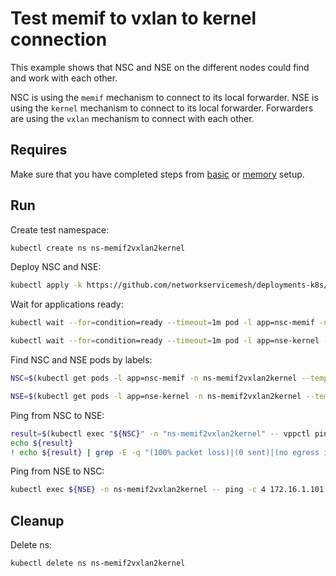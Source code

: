 # Test memif to vxlan to kernel connection

This example shows that NSC and NSE on the different nodes could find and work with each other.


NSC is using the `memif` mechanism to connect to its local forwarder.
NSE is using the `kernel` mechanism to connect to its local forwarder.
Forwarders are using the `vxlan` mechanism to connect with each other.

## Requires

Make sure that you have completed steps from [basic](../../basic) or [memory](../../memory) setup.

## Run

Create test namespace:
```bash
kubectl create ns ns-memif2vxlan2kernel
```

Deploy NSC and NSE:
```bash
kubectl apply -k https://github.com/networkservicemesh/deployments-k8s/examples/use-cases/Memif2Vxlan2Kernel?ref=40eba2b9d535b7e3c0e3f7463af6227d863c5a32
```

Wait for applications ready:
```bash
kubectl wait --for=condition=ready --timeout=1m pod -l app=nsc-memif -n ns-memif2vxlan2kernel
```
```bash
kubectl wait --for=condition=ready --timeout=1m pod -l app=nse-kernel -n ns-memif2vxlan2kernel
```

Find NSC and NSE pods by labels:
```bash
NSC=$(kubectl get pods -l app=nsc-memif -n ns-memif2vxlan2kernel --template '{{range .items}}{{.metadata.name}}{{"\n"}}{{end}}')
```
```bash
NSE=$(kubectl get pods -l app=nse-kernel -n ns-memif2vxlan2kernel --template '{{range .items}}{{.metadata.name}}{{"\n"}}{{end}}')
```

Ping from NSC to NSE:
```bash
result=$(kubectl exec "${NSC}" -n "ns-memif2vxlan2kernel" -- vppctl ping 172.16.1.100 repeat 4)
echo ${result}
! echo ${result} | grep -E -q "(100% packet loss)|(0 sent)|(no egress interface)"
```

Ping from NSE to NSC:
```bash
kubectl exec ${NSE} -n ns-memif2vxlan2kernel -- ping -c 4 172.16.1.101
```

## Cleanup

Delete ns:
```bash
kubectl delete ns ns-memif2vxlan2kernel
```
